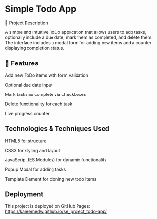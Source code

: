 # Simple Todo App

📌 Project Description

A simple and intuitive ToDo application that allows users to add tasks, optionally include a due date, mark them as completed, and delete them. The interface includes a modal form for adding new items and a counter displaying completion status.

## 🎯 Features

Add new ToDo items with form validation

Optional due date input

Mark tasks as complete via checkboxes

Delete functionality for each task

Live progress counter

## Technologies & Techniques Used

HTML5 for structure

CSS3 for styling and layout

JavaScript (ES Modules) for dynamic functionality

Popup Modal for adding tasks

Template Element for cloning new todo items

## Deployment

This project is deployed on GitHub Pages: https://kareemedw.github.io/se_project_todo-app/
